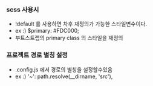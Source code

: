 ### scss 사용시
- !default 를 사용하면 차후 재정의가 가능한 스타일변수이다.
- ex :) $primary: #FDC000;
- 부트스트랩의 primary class 의 스타일을 재정의

### 프로젝트 경로 별칭 설정
- .config.js 에서 경로의 별칭을 설정할수있음
- ex :) '~': path.resolve(__dirname, 'src'),

